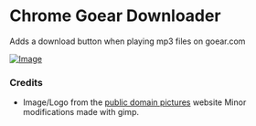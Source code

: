 Chrome Goear Downloader
=======================

Adds a download button when playing mp3 files on goear.com

[![Image](http://i.imgur.com/b7U2PuW.png)](http://i.imgur.com/b7U2PuW.png)

### Credits
- Image/Logo from the [public domain pictures](http://www.publicdomainpictures.net/view-image.php?image=57442&picture=frog-silhouette) website
  Minor modifications made with gimp.
